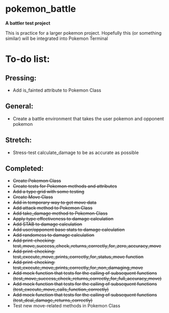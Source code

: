 # pokemon_battle
**A battler test project**

This is practice for a larger pokemon project. Hopefully this (or something similar) will be integrated into Pokemon Terminal

# To-do list:
## Pressing:
- Add is_fainted attribute to Pokemon Class

## General:
- Create a battle environment that takes the user pokemon and opponent pokemon

## Stretch:
- Stress-test calculate_damage to be as accurate as possible

## Completed:
- ~~Create Pokemon Class~~
- ~~Create tests for Pokemon methods and attributes~~
- ~~Add a type grid with some testing~~
- ~~Create Move Class~~
- ~~Add in temporary way to get move data~~
- ~~Add attack method to Pokemon Class~~
- ~~Add take_damage method to Pokemon Class~~
- ~~Apply type effectiveness to damage calculation~~
- ~~Add STAB to damage calculation~~
- ~~Add user/opponent base stats to damage calculation~~
- ~~Add randomess to damage calculation~~
- ~~Add print-checking: test_move_success_check_returns_correctly_for_zero_accuracy_move~~
- ~~Add print-checking: test_execute_move_prints_correctly_for_status_move function~~
- ~~Add print-checking: test_execute_move_prints_correctly_for_non_damaging_move~~
- ~~Add mock function that tests for the calling of subsequent functions (test_move_success_check_returns_correctly_for_full_accuracy_move)~~
- ~~Add mock function that tests for the calling of subsequent functions (test_execute_move_calls_function_correctly)~~
- ~~Add mock function that tests for the calling of subsequent functions (test_deal_damage_returns_correctly)~~
- Test new move-related methods in Pokemon Class

